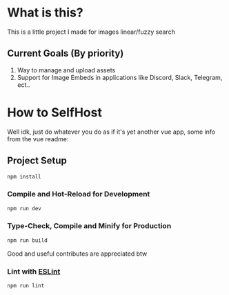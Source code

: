 # What is this?
This is a little project I made for images linear/fuzzy search

## Current Goals (By priority)
1. Way to manage and upload assets
2. Support for Image Embeds in applications like Discord, Slack, Telegram, ect..

# How to SelfHost
Well idk, just do whatever you do as if it's yet another vue app, some info from the vue readme:


## Project Setup

```sh
npm install
```

### Compile and Hot-Reload for Development

```sh
npm run dev
```

### Type-Check, Compile and Minify for Production

```sh
npm run build
```

Good and useful contributes are appreciated btw
### Lint with [ESLint](https://eslint.org/)

```sh
npm run lint
```

